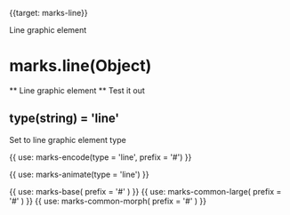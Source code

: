 {{target: marks-line}}

<!-- Graphic element line -->

Line graphic element

# marks.line(Object)

** Line graphic element ** Test it out

## type(string) = 'line'

Set to line graphic element type

{{ use: marks-encode(type = 'line', prefix = '#') }}

{{ use: marks-animate(type = 'line') }}

{{ use: marks-base( prefix = '#' ) }}
{{ use: marks-common-large( prefix = '#' ) }}
{{ use: marks-common-morph( prefix = '#' ) }}

